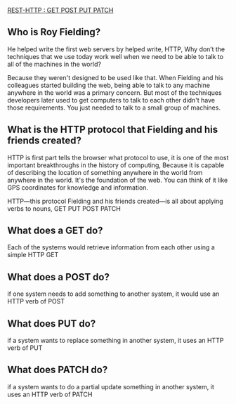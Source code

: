 
[REST-HTTP : GET POST PUT PATCH](https://gist.github.com/brookr/5977550)



## Who is Roy Fielding?
He helped write the first web servers by helped write, HTTP,
Why don’t the techniques that we use today work well when we need to be able to talk to all of the machines in the world?

Because they weren't designed to be used like that. When Fielding and his colleagues started building the web, being able to talk to any machine anywhere in the world was a primary concern. But most of the techniques developers later used to get computers to talk to each other didn't have those requirements. You just needed to talk to a small group of machines.

## What is the HTTP protocol that Fielding and his friends created?

HTTP is first part tells the browser what protocol to use, it is one of the most important breakthroughs in the history of computing, Because it is capable of describing the location of something anywhere in the world from anywhere in the world. It's the foundation of the web. You can think of it like GPS coordinates for knowledge and information.

HTTP—this protocol Fielding and his friends created—is all about applying verbs to nouns, GET PUT POST PATCH

## What does a GET do?
Each of the systems would retrieve information from each other using a simple HTTP GET

## What does a POST do?
if one system needs to add something to another system, it would use an HTTP verb of POST

## What does PUT do?
if a system wants to replace something in another system, it uses an HTTP verb of PUT

## What does PATCH do?
if a system wants to do a partial update something in another system, it uses an HTTP verb of PATCH

